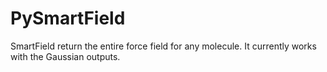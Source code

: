 # PySmartField

SmartField return the entire force field for any molecule. It currently works with the Gaussian outputs.
